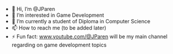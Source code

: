 - 👋 Hi, I’m @JParen
- 👀 I’m interested in Game Development
- 🌱 I’m currently a student of Diploma in Computer Science
- 📫 How to reach me (to be added later)
- ⚡ Fun fact: www.youtube.com/@JParen will be my main channel regarding on game development topics

<!---
JParen/JParen is a ✨ special ✨ repository because its `README.md` (this file) appears on your GitHub profile.
You can click the Preview link to take a look at your changes.
--->
